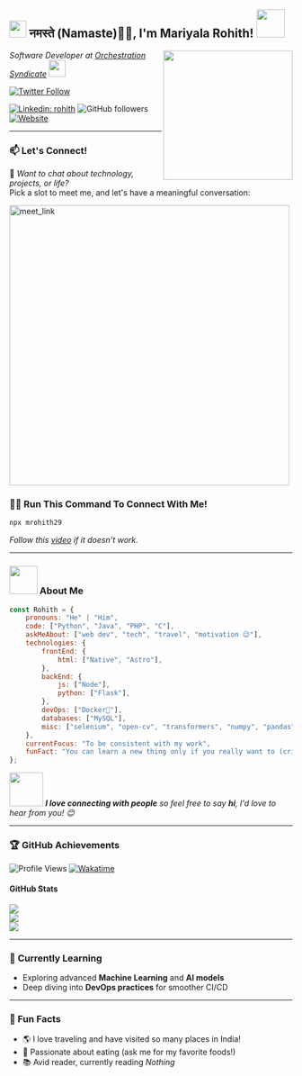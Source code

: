 <h2><img src="https://emojis.slackmojis.com/emojis/images/1531849430/4246/blob-sunglasses.gif?1531849430" width="30"/> नमस्ते (Namaste)🙏🏻, I'm Mariyala Rohith! <img src="https://media.giphy.com/media/12oufCB0MyZ1Go/giphy.gif" width="50"></h2>

<img align='right' src="https://media.giphy.com/media/M9gbBd9nbDrOTu1Mqx/giphy.gif" width="230">

<p><em>Software Developer at <a href="https://orchestrationsyndicate.com/">Orchestration Syndicate</a> <img src="https://media.giphy.com/media/WUlplcMpOCEmTGBtBW/giphy.gif" width="30"></em></p>

[![Twitter Follow](https://img.shields.io/twitter/follow/mrohith29?label=Follow)](https://twitter.com/intent/follow?screen_name=mrohith29)


[![Linkedin: rohith](https://img.shields.io/badge/-mariyalarohith-blue?style=flat-square&logo=Linkedin&logoColor=white&link=https://www.linkedin.com/in/mariyala-rohith/)](https://www.linkedin.com/in/mariyala-rohith/)
![GitHub followers](https://img.shields.io/github/followers/mrohith29?label=Follow&style=social)
[![Website](https://img.shields.io/badge/Website-46a2f1.svg?&style=flat-square&logo=Google-Chrome&logoColor=white&link=https://rohithmariyala.netlify.app/)](https://rohithmariyala.netlify.app/)

---

### 📫 Let's Connect!

💬 *Want to chat about technology, projects, or life?*  
Pick a slot to meet me, and let's have a meaningful conversation:

<a href="https://calendly.com/mariyalarohith29/30min" target="_blank"><img width="498" alt="meet_link" src="https://user-images.githubusercontent.com/15426564/144297439-f530f383-e73e-41e0-9914-a9b7d3f432e5.png"></a>

### 👨‍💻 **Run This Command To Connect With Me!**

```bash
npx mrohith29
```
*Follow this [video](./tutorial_sec.gif) if it doesn't work.*

---

### <img src="https://media.giphy.com/media/VgCDAzcKvsR6OM0uWg/giphy.gif" width="50"> About Me

```javascript
const Rohith = {
    pronouns: "He" | "Him",
    code: ["Python", "Java", "PHP", "C"],
    askMeAbout: ["web dev", "tech", "travel", "motivation 😉"],
    technologies: {
        frontEnd: {
            html: ["Native", "Astro"],
        },
        backEnd: {
            js: ["Node"],
            python: ["Flask"],
        },
        devOps: ["Docker🐳"],
        databases: ["MySQL"],
        misc: ["selenium", "open-cv", "transformers", "numpy", "pandas"]
    },
    currentFocus: "To be consistent with my work",
    funFact: "You can learn a new thing only if you really want to (cring³)"
};
```

<img src="https://media.giphy.com/media/LnQjpWaON8nhr21vNW/giphy.gif" width="60"> <em><b>I love connecting with people</b> so feel free to say <b>hi</b>, I'd love to hear from you! 😊</em>

---

### 🏆 **GitHub Achievements**

![Profile Views](https://komarev.com/ghpvc/?username=mrohith29&label=PROFILE+VIEWS)
[![Wakatime](https://wakatime.com/badge/user/451cc8bf-5caa-4a73-994a-c86238c69e56.svg)](https://wakatime.com/@451cc8bf-5caa-4a73-994a-c86238c69e56)

<!--![Visitor Count](https://profile-counter.glitch.me/mrohith29/count.svg) -->

#### **GitHub Stats**
![](https://github-readme-stats.vercel.app/api?username=mrohith29&theme=dark&hide_border=false&include_all_commits=false&count_private=false)<br/>
![](https://github-readme-streak-stats.herokuapp.com/?user=mrohith29&theme=dark&hide_border=false)<br/>
![](https://github-readme-stats.vercel.app/api/top-langs/?username=mrohith29&theme=dark&hide_border=false&include_all_commits=false&count_private=false&layout=compact)

<!--START_SECTION:waka-->
<!--END_SECTION:waka-->

<!--### 🧑‍💻 **Tech Stack**

- **Frontend:** ![HTML](https://img.shields.io/badge/html5-%23E34F26.svg?style=for-the-badge&logo=html5&logoColor=white) ![Astro](https://img.shields.io/badge/astro-%232C2052.svg?style=for-the-badge&logo=astro&logoColor=white)
- **Backend:** ![Node.js](https://img.shields.io/badge/node.js-6DA55F?style=for-the-badge&logo=node.js&logoColor=white) ![Flask](https://img.shields.io/badge/flask-%23000.svg?style=for-the-badge&logo=flask&logoColor=white)
- **DevOps:** ![Docker](https://img.shields.io/badge/docker-%230db7ed.svg?style=for-the-badge&logo=docker&logoColor=white)
- **Databases:** ![MySQL](https://img.shields.io/badge/mysql-%2300f.svg?style=for-the-badge&logo=mysql&logoColor=white)
- **Misc:** ![OpenCV](https://img.shields.io/badge/open%20cv-%23ffcd00.svg?style=for-the-badge&logo=opencv&logoColor=black) ![Transformers](https://img.shields.io/badge/Transformers-%2331A8FF.svg?style=for-the-badge&logo=huggingface&logoColor=white)
-->
---

### 🌱 **Currently Learning**
- Exploring advanced **Machine Learning** and **AI models**
- Deep diving into **DevOps practices** for smoother CI/CD

---

### 🎨 Fun Facts
- 🌎 I love traveling and have visited so many places in India!
- 🍲 Passionate about eating (ask me for my favorite foods!)
- 📚 Avid reader, currently reading *Nothing*
